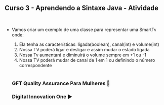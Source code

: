## Curso 3 - Aprendendo a Sintaxe Java - Atividade   
<br/>   

- Vamos criar um exemplo de uma classe para representar uma SmartTv onde:  
  1. Ela tenha as características: ligada(boolean), canal(int) e volume(int)
  2. Nossa TV poderá ligar e desligar e assim mudar o estado ligada
  3. Nossa Tv aumentará e diminuirá o volume sempre em +1 ou -1
  4. Nossa TV poderá mudar de canal de 1 em 1 ou definindo o número correspondente   
  
  <br/>
  
  <h3>GFT Quality Assurance Para Mulheres 👩 </h3>  
  <h3>Digital Innovation One ▶️ </h3>

 
